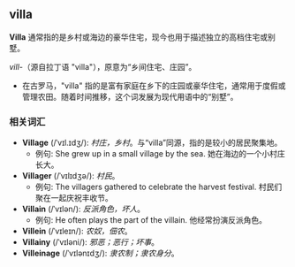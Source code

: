 ## villa

**Villa** 通常指的是乡村或海边的豪华住宅，现今也用于描述独立的高档住宅或别墅。

_vill-_（源自拉丁语 "villa"），原意为“乡间住宅、庄园”。

- 在古罗马，"villa" 指的是富有家庭在乡下的庄园或豪华住宅，通常用于度假或管理农田。随着时间推移，这个词发展为现代用语中的“别墅”。

### 相关词汇

- **Village** (/ˈvɪl.ɪdʒ/): *村庄，乡村*。与“villa”同源，指的是较小的居民聚集地。
    - 例句: She grew up in a small village by the sea. 她在海边的一个小村庄长大。
- **Villager** (/ˈvɪlɪdʒə/): *村民*。
    - 例句: The villagers gathered to celebrate the harvest festival. 村民们聚在一起庆祝丰收节。
- **Villain** (/ˈvɪlən/): *反派角色，坏人*。
	- 例句: He often plays the part of the villain. 他经常扮演反派角色。
- **Villein** (/ˈvɪleɪn/): *农奴，佃农*。
- **Villainy** (/ˈvɪləni/): *邪恶；恶行；坏事*。
- **Villeinage** (/ˈvɪlənɪdʒ/): *隶农制；隶农身分*。
